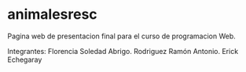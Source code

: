 # animalesresc


Pagina web de presentacion final para el curso de programacion Web.

Integrantes:
Florencia Soledad Abrigo.
Rodriguez Ramón Antonio.
Erick Echegaray